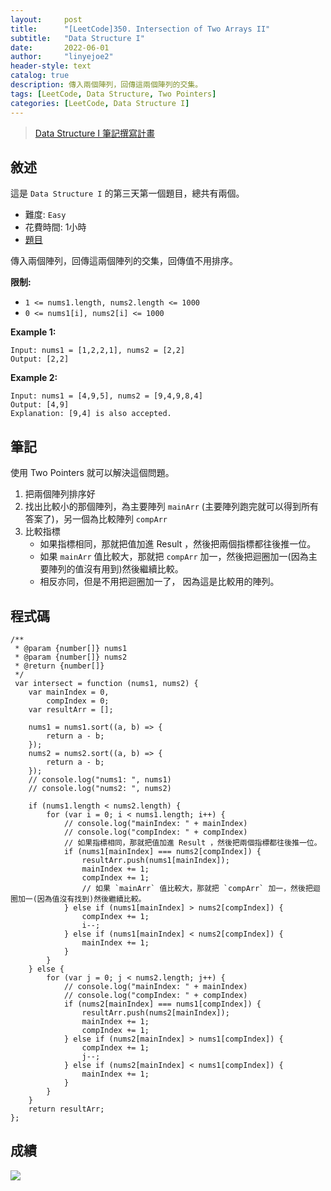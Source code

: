 ```yaml
---
layout:     post
title:      "[LeetCode]350. Intersection of Two Arrays II"
subtitle:   "Data Structure I"
date:       2022-06-01
author:     "linyejoe2"
header-style: text
catalog: true
description: 傳入兩個陣列，回傳這兩個陣列的交集。
tags: [LeetCode, Data Structure, Two Pointers]
categories: [LeetCode, Data Structure I]
---
```


>[Data Structure I 筆記撰寫計畫](/2022/05/30/leetcode/Data%20Structure/Data%20Structure%20I/starting-write-data-structure-i-note/)

## 敘述

這是 `Data Structure I` 的第三天第一個題目，總共有兩個。

+ 難度: `Easy`
+ 花費時間: 1小時
+ [題目](https://leetcode.com/problems/intersection-of-two-arrays-ii/)

傳入兩個陣列，回傳這兩個陣列的交集，回傳值不用排序。

**限制:**

-  `1 <= nums1.length, nums2.length <= 1000`
-  `0 <= nums1[i], nums2[i] <= 1000`

**Example 1:**

```=
Input: nums1 = [1,2,2,1], nums2 = [2,2]
Output: [2,2]
```

**Example 2:**

```=
Input: nums1 = [4,9,5], nums2 = [9,4,9,8,4]
Output: [4,9]
Explanation: [9,4] is also accepted.
```

## 筆記

使用 Two Pointers 就可以解決這個問題。

1. 把兩個陣列排序好
2. 找出比較小的那個陣列，為主要陣列 `mainArr` (主要陣列跑完就可以得到所有答案了)，另一個為比較陣列 `compArr`
3. 比較指標
    + 如果指標相同，那就把值加進 Result ，然後把兩個指標都往後推一位。
    + 如果 `mainArr` 值比較大，那就把 `compArr` 加一，然後把迴圈加一(因為主要陣列的值沒有用到)然後繼續比較。
    + 相反亦同，但是不用把迴圈加一了， 因為這是比較用的陣列。

## 程式碼

```js=
/**
 * @param {number[]} nums1
 * @param {number[]} nums2
 * @return {number[]}
 */
 var intersect = function (nums1, nums2) {
    var mainIndex = 0,
        compIndex = 0;
    var resultArr = [];

    nums1 = nums1.sort((a, b) => {
        return a - b;
    });
    nums2 = nums2.sort((a, b) => {
        return a - b;
    });
    // console.log("nums1: ", nums1)
    // console.log("nums2: ", nums2)

    if (nums1.length < nums2.length) {
        for (var i = 0; i < nums1.length; i++) {
            // console.log("mainIndex: " + mainIndex)
            // console.log("compIndex: " + compIndex)
            // 如果指標相同，那就把值加進 Result ，然後把兩個指標都往後推一位。
            if (nums1[mainIndex] === nums2[compIndex]) {
                resultArr.push(nums1[mainIndex]);
                mainIndex += 1;
                compIndex += 1;
                // 如果 `mainArr` 值比較大，那就把 `compArr` 加一，然後把迴圈加一(因為值沒有找到)然後繼續比較。
            } else if (nums1[mainIndex] > nums2[compIndex]) {
                compIndex += 1;
                i--;
            } else if (nums1[mainIndex] < nums2[compIndex]) {
                mainIndex += 1;
            }
        }
    } else {
        for (var j = 0; j < nums2.length; j++) {
            // console.log("mainIndex: " + mainIndex)
            // console.log("compIndex: " + compIndex)
            if (nums2[mainIndex] === nums1[compIndex]) {
                resultArr.push(nums2[mainIndex]);
                mainIndex += 1;
                compIndex += 1;
            } else if (nums2[mainIndex] > nums1[compIndex]) {
                compIndex += 1;
                j--;
            } else if (nums2[mainIndex] < nums1[compIndex]) {
                mainIndex += 1;
            }
        }
    }
    return resultArr;
};
```

## 成績

![](https://i.imgur.com/ihYYNK2.png)

<!-- ##### 參考資料 -->